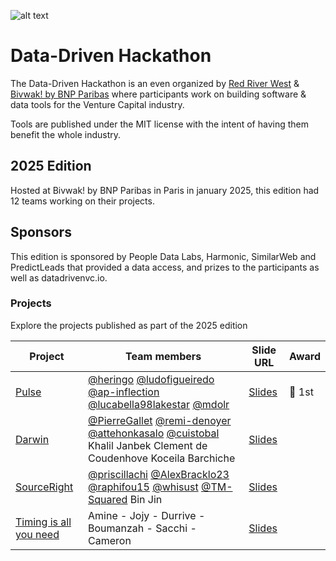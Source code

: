 ![alt text](https://i.imgur.com/O8vZHPM.png)

# Data-Driven Hackathon

The Data-Driven Hackathon is an even organized by [Red River West](https://redriverwest.com) & [Bivwak! by BNP Paribas](https://bivwak.bnpparibas/) where participants work on building software & data tools for the Venture Capital industry.

Tools are published under the MIT license with the intent of having them benefit the whole industry.

## 2025 Edition

Hosted at Bivwak! by BNP Paribas in Paris in january 2025, this edition had 12 teams working on their projects.

## Sponsors

This edition is sponsored by People Data Labs, Harmonic, SimilarWeb and PredictLeads that provided a data access, and prizes to the participants as well as datadrivenvc.io.

### Projects

Explore the projects published as part of the 2025 edition

| Project                                                                              | Team members                                                                                                                                                                                                                                          | Slide URL                                                                                                                                   | Award  |
| ------------------------------------------------------------------------------------ | ----------------------------------------------------------------------------------------------------------------------------------------------------------------------------------------------------------------------------------------------------- | ------------------------------------------------------------------------------------------------------------------------------------------- | ------ |
| [Pulse](https://github.com/heringo/ddvc)                                             | [@heringo](https://github.com/heringo) [@ludofigueiredo](https://github.com/ludofigueiredo) [@ap-inflection](https://github.com/ap-inflection) [@lucabella98lakestar](https://github.com/lucabella98lakestar) [@mdolr](https://github.com/mdolr)      | [Slides](https://drive.google.com/file/d/18kxCggElG6QSAftptm8MNckVJBTnsGee/view?usp=sharing)                                                | 🥇 1st |
| [Darwin](https://github.com/remi-denoyer/data-driven-hackathon-2025)                 | [@PierreGallet](https://github.com/PierreGallet) [@remi-denoyer](https://github.com/remi-denoyer) [@attehonkasalo](https://github.com/attehonkasalo) [@cuistobal](https://github.com/cuistobal) Khalil Janbek Clement de Coudenhove Koceila Barchiche | [Slides](https://drive.google.com/drive/folders/1KAJeuvLUyDXyDjVXXHu68w6JiXrdEr9o/Team_1_presenation_Darwin.pptx)                           |        |
| [SourceRight](https://github.com/newfundcap/ddvc-hackathon-2025)                     | [@priscillachi](https://github.com/priscillachi) [@AlexBracklo23](https://github.com/AlexBracklo23) [@raphifou15](https://github.com/raphifou15) [@whisust](https://github.com/whisust) [@TM-Squared](https://github.com/TM-Squared) Bin Jin          | [Slides](https://docs.google.com/presentation/d/1EdjpwCXm1NJWffOfKsa-ccUWfXVswWMt/edit?usp=drive_web&ouid=116890498073344036920&rtpof=true) |        |
| [Timing is all you need](https://github.com/samyamine/hackathon_bivwak_team_3_final) | Amine - Jojy - Durrive - Boumanzah - Sacchi - Cameron                                                                                                                                                                                                 | [Slides](https://docs.google.com/presentation/d/19nDNRie7giV_gjLFqbm9GFTHll5eIKyA/edit#slide=id.p1)                                         |        |
